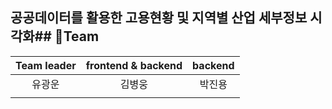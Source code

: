 ## 공공데이터를 활용한 고용현황 및 지역별 산업 세부정보 시각화## 👥Team
|                  Team leader                   |                   frontend & backend                    |                  backend                   |
| :-----------------------------------------: | :-------------------------------------------: | :----------------------------------------: |
|     유광운     |     김병웅     |     박진용     |
|  |   | 
<br>
